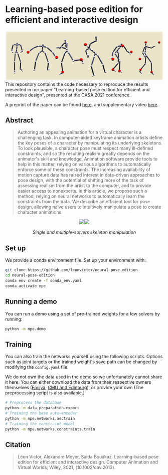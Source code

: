 # Learning-based pose edition for efficient and interactive design
![banner](images/teaser.png)
This repository contains the code necessary to reproduce the results presented in our paper "Learning-based pose edition for efficient and interactive design", presented at the CASA 2021 conference. 

A preprint of the paper can be found [here](https://hal.archives-ouvertes.fr/hal-03275581/), and supplementary video [here](https://youtu.be/h8nzECEtw3c ).

## Abstract

>Authoring an appealing animation for a virtual character is a challenging task. In computer-aided keyframe animation artists define the key poses of a character by manipulating its underlying skeletons. To look plausible, a character pose must respect many ill-defined constraints, and so the resulting realism greatly depends on the animator's skill and knowledge. Animation software provide tools to help in this matter, relying on various algorithms to automatically enforce some of these constraints. The increasing availability of motion capture data has raised interest in data-driven approaches to pose design, with the potential of shifting more of the task of assessing realism from the artist to the computer, and to provide easier access to nonexperts. In this article, we propose such a method, relying on neural networks to automatically learn the constraints from the data. We describe an efficient tool for pose design, allowing naïve users to intuitively manipulate a pose to create character animations. 


<p align="center">
 <img src=images/npe_single_solver.gif width="30%" padding-right="100px"><img src=images/npe_multiple_solver.gif width= "30%">
 <p align="center"><i>Single and multiple-solvers skeleton manipulation</i></p>
</p>

## Set up
We provide a conda environment file. Set up your environment with:

```bash
git clone https://github.com/leonvictor/neural-pose-edition
cd neural-pose-edition
conda env create -f conda_env.yaml
conda activate npe
```

## Running a demo
You can run a demo using a set of pre-trained weights for a few solvers by running:

```bash
python -m npe.demo
```

## Training 
You can also train the networks yourself using the following scripts. Options such as joint targets or the trained weight's save path can be changed by modifying the `config.yaml` file.

We do not own the data used in the demo so we unfortunately cannot share it here. You can either download the data from their respective owners themselves ([Emilya](http://www.lrec-conf.org/proceedings/lrec2014/pdf/334_Paper.pdf), [CMU and Edinburg](http://theorangeduck.com/page/deep-learning-framework-character-motion-synthesis-and-editing)), or provide your own (The preprocessing script is also available.)

```bash
# Preprocess the database
python -m data_preparation.export
# Training the base auto-encoder
python -m npe.networks.ae.train
# Training the constraint model
python -m npe.networks.constraints.train
```
 
 ## Citation
>Léon Victor, Alexandre Meyer, Saïda Bouakaz. Learning-based pose edition for efficient and interactive design. Computer Animation and Virtual Worlds, Wiley, 2021, ⟨10.1002/cav.2013⟩.

